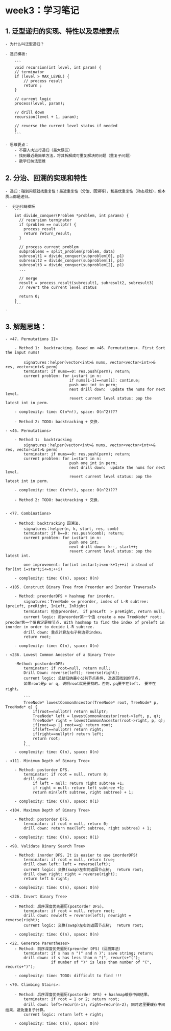 # week3：学习笔记

## 1. 泛型递归的实现、特性以及思维要点
	
	- 为什么叫泛型递归？

	- 递归模板: 
		
		```
		void recursion(int level, int param) { 
		// terminator
		if (level > MAX_LEVEL) { 
			// process result 
			return ; 
		}

		// current logic 
		process(level, param);

		// drill down 
		recursion(level + 1, param);

		// reverse the current level status if needed
		}
		```

	- 思维要点： 
		- 不要人肉进行递归（最大误区）
		- 找到最近最简单方法，将其拆解成可重复解决的问题（重复子问题）
		- 数学归纳法思维
	
## 2. 分治、回溯的实现和特性
	
	- 递归：碰到问题就找重复性！最近重复性（分治、回溯等），和最优重复性（动态规划），但本质上都是递归。
	
	-  分治代码模板
		```	
		int divide_conquer(Problem *problem, int params) {
		  // recursion terminator
		  if (problem == nullptr) {
			process_result
			return return_result;
		  } 

		  // process current problem
		  subproblems = split_problem(problem, data)
		  subresult1 = divide_conquer(subproblem[0], p1)
		  subresult2 = divide_conquer(subproblem[1], p1)
		  subresult3 = divide_conquer(subproblem[2], p1)
		  ...

		  // merge
		  result = process_result(subresult1, subresult2, subresult3)
		  // revert the current level status
		 
		  return 0;
		}
		```		 
	- 

## 3. 解题思路：

	- <47. Permutations II>
	
		- Method 1:  backtracking. Based on <46. Permutations>. First Sort the input nums!
			
			signatures：helper(vector<int>& nums, vector<vector<int>>& res, vector<int>& perm)
			terminator: if nums==0: res.push(perm); return;
			current problem: for i=start in n:
								if nums[i-1]==num[i]: continue;
								push one int in perm;
								next drill down:  update the nums for next level.
								revert current level status: pop the latest int in perm.
						
		- complexity: time: O(n*n!), space: O(n^2)???
		
		- Method 2: TODO: backtracking + 交换.		
		
	- <46. Permutations>
	
		- Method 1:  backtracking
			signatures：helper(vector<int>& nums, vector<vector<int>>& res, vector<int>& perm)
			terminator: if nums==0: res.push(perm); return;
			current problem: for i=start in n:
								push one int in perm;					
								next drill down:  update the nums for next level.
								revert current level status: pop the latest int in perm.
						
		- complexity: time: O(n*n!), space: O(n^2)???
		
		- Method 2: TODO: backtracking + 交换.		
		
		
	- <77. Combinations>
		
		- Method: backtracking 回溯法. 
			signatures：helper(n, k, start, res, comb)
			terminator: if k==0: res.push(comb); return;
			current problem: for i=start in n:
								push one int;							
								next drill down: k--, start++;
								revert current level status: pop the latest int.
			
			one improvement: for(int i=start;i<=n-k+1;++i) instead of for(int i=start;i<=n;++i)
			
		- complexity: time: O(n), space: O(n)
			
	- <105. Construct Binary Tree from Preorder and Inorder Traversal>
		
		- Method: preorderDFS + hashmap for inorder. 
			signatures：TreeNode <= preorder, index of L-R subtree: (preLeft, preRight, InLeft, InRight)
			terminator: 检查preorder， if preLeft  > preRight, return null;
			current logic: 用preorder第一个值 create a new TreeNode* root; preoder第一个值肯定是根节点. With hashmap to find the index of preleft in inorder in order to decide L-R subtree.
			drill down: 重点计算左右子树边界index。
			return root;
			
		- complexity: time: O(n), space: O(n)
		
	- <236. Lowest Common Ancestor of a Binary Tree>
		
		-Method: postorderDFS: 
			terminator: if root=null, return null;
			Drill Down: reverse(left); reverse(right);
			current logic: 总结归纳最小公共节点条件, 及返回找到的节点.
			如果root是p or q, 说明root就是要找的。否则，pq要不在left， 要不在right。
				
			```
			TreeNode* lowestCommonAncestor(TreeNode* root, TreeNode* p, TreeNode* q) {
				if(root==nullptr) return nullptr;
				TreeNode* left = lowestCommonAncestor(root->left, p, q);
				TreeNode* right = lowestCommonAncestor(root->right, p, q);
				if(root==p || root==q) return root;
				if(left==nullptr) return right;
				if(right==nullptr) return left;
				return root;
			}
			```
		- complexity: time: O(n), space: O(n)
	
	- <111. Minimum Depth of Binary Tree>
	
		- Method: postorder DFS.
			terminator: if root = null, return 0;
			drill down: 
				if left = null: return right subtree +1;
				if right = null: return left subtree +1;
				return min(left subtree, right subtree) + 1;			
				
		- complexity: time: O(n), space: O(1)
		
	- <104. Maximum Depth of Binary Tree>
		
		- Method: postorder DFS.
			terminator: if root = null, return 0;
			drill down: return max(left subtree, right subtree) + 1;
			
		- complexity: time: O(n), space: O(1)
		
	- <98. Validate Binary Search Tree>
	
		- Method: inorder DFS. It is easier to use inorderDFS! 
			terminator: if root = null, return true;
			drill down left: left = reverse(left);
			current logic: 交换(swap)左右的返回节点树;  return root;
			drill down right: right = reverse(right);
			return left & right;
			
		- complexity: time: O(n), space: O(n)
		
	- <226. Invert Binary Tree>
	
		- Method: 后序深度优先遍历(postorder DFS)。
			terminator: if root = null, return root;
			drill down: newleft = reverse(left); newright = reverse(right);
			current logic: 交换(swap)左右的返回节点树;  return root;
			
		- complexity: time: O(n), space: O(n)
		
	- <22. Generate Parentheses> 
		- Method: 前序深度优先遍历(preorder DFS)（回溯算法）
			terminator: if s has n "(" and n )"; save string; return;
			drill down: if s has less than n "(", recur(s+"(");
						if number of ")" is less than number of "(", recur(s+")");
						
		- complexity: time: TODO: difficult to find !!!
		
	- <70. Climbing Stairs>: 
	
		- Method: 后序深度优先遍历(postorder DFS) + hashmap缓存中间结果。
			terminator: if root = 1 or 2; return root;
			drill down: left=recur(n-1); right=recur(n-2); 同时这里要缓存中间结果，避免重复子计算。
			current logic: return left + right;
			
		- complexity: time: O(n), space: O(n)
		